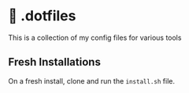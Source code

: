 # 📝 .dotfiles
This is a collection of my config files for various tools

## Fresh Installations
On a fresh install, clone and run the `install.sh` file.
